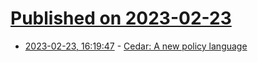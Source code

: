 # [Published on 2023-02-23](index.md)

* [2023-02-23, 16:19:47](https://lobste.rs/s/ztjqto/cedar_new_policy_language) - [Cedar: A new policy language](https://onecloudplease.com/blog/cedar-a-new-policy-language)
